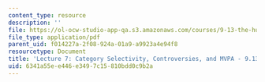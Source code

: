 ```yaml
---
content_type: resource
description: ''
file: https://ol-ocw-studio-app-qa.s3.amazonaws.com/courses/9-13-the-human-brain-spring-2019/6341a55ee446e3497c15810bdd0c9b2a_MIT9_13S19_L07.pdf
file_type: application/pdf
parent_uid: f014227a-2f08-924a-01a9-a9923a4e94f8
resourcetype: Document
title: 'Lecture 7: Category Selectivity, Controversies, and MVPA - 9.13 Spring 2019'
uid: 6341a55e-e446-e349-7c15-810bdd0c9b2a
---
```

